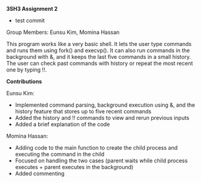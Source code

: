 **3SH3 Assignment 2**
- test commit

Group Members: Eunsu Kim, Momina Hassan

This program works like a very basic shell. It lets the user type commands and runs them using fork() and execvp(). It can also run commands in the background with &, and it keeps the last five commands in a small history. The user can check past commands with history or repeat the most recent one by typing !!.

**Contributions**

Eunsu Kim:
- Implemented command parsing, background execution using &, and the history feature that stores up to five recent commands
- Added the history and !! commands to view and rerun previous inputs
- Added a brief explanation of the code


Momina Hassan: 
- Adding code to the main function to create the child process and executing the command in the child 
- Focused on handling the two cases (parent waits while child process executes + parent executes in the background)
- Added commenting
